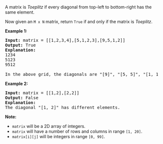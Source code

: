 A matrix is *Toeplitz* if every diagonal from top-left to bottom-right has the same element.

Now given an `M x N` matrix, return `True` if and only if the matrix is *Toeplitz*.

**Example 1:**
<pre>
<b>Input:</b> matrix = [[1,2,3,4],[5,1,2,3],[9,5,1,2]]
<b>Output:</b> True
<b>Explanation:</b>
1234
5123
9512

In the above grid, the diagonals are "[9]", "[5, 5]", "[1, 1, 1]", "[2, 2, 2]", "[3, 3]", "[4]", and in each diagonal all elements are the same, so the answer is True.
</pre>
**Example 2:**
<pre>
<b>Input:</b> matrix = [[1,2],[2,2]]
<b>Output:</b> False
<b>Explanation:</b>
The diagonal "[1, 2]" has different elements.
</pre>
**Note:**

- `matrix` will be a 2D array of integers.
- `matrix` will have a number of rows and columns in range `[1, 20]`.
- `matrix[i][j]` will be integers in range `[0, 99]`.
